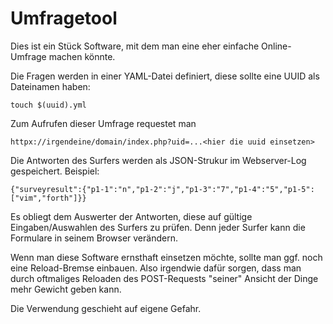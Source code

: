 # Umfragetool

Dies ist ein Stück Software, mit dem man eine eher einfache Online-Umfrage machen könnte.

Die Fragen werden in einer YAML-Datei definiert, diese sollte eine UUID als Dateinamen haben:

    touch $(uuid).yml

Zum Aufrufen dieser Umfrage requestet man

    httpx://irgendeine/domain/index.php?uid=...<hier die uuid einsetzen>

Die Antworten des Surfers werden als JSON-Strukur im Webserver-Log gespeichert.
Beispiel:

    {"surveyresult":{"p1-1":"n","p1-2":"j","p1-3":"7","p1-4":"5","p1-5":["vim","forth"]}}

Es obliegt dem Auswerter der Antworten, diese auf gültige Eingaben/Auswahlen des Surfers zu prüfen.
Denn jeder Surfer kann die Formulare in seinem Browser verändern.

Wenn man diese Software ernsthaft einsetzen möchte, sollte man ggf. noch eine Reload-Bremse einbauen. Also irgendwie dafür sorgen, dass man durch oftmaliges Reloaden des POST-Requests "seiner" Ansicht der Dinge mehr Gewicht geben kann.

Die Verwendung geschieht auf eigene Gefahr.

